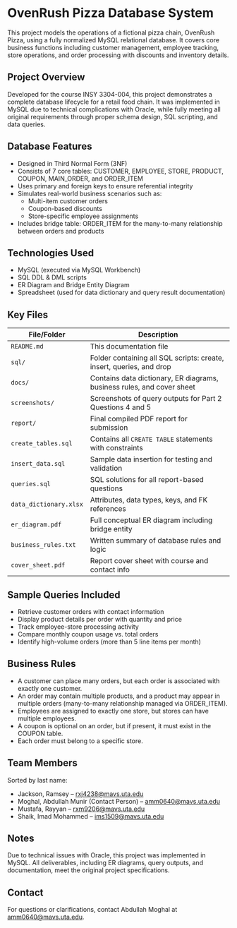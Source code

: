 # OvenRush Pizza Database System

This project models the operations of a fictional pizza chain, OvenRush Pizza, using a fully normalized MySQL relational database. It covers core business functions including customer management, employee tracking, store operations, and order processing with discounts and inventory details.

## Project Overview

Developed for the course INSY 3304-004, this project demonstrates a complete database lifecycle for a retail food chain. It was implemented in MySQL due to technical complications with Oracle, while fully meeting all original requirements through proper schema design, SQL scripting, and data queries.

## Database Features

- Designed in Third Normal Form (3NF)
- Consists of 7 core tables: CUSTOMER, EMPLOYEE, STORE, PRODUCT, COUPON, MAIN_ORDER, and ORDER_ITEM
- Uses primary and foreign keys to ensure referential integrity
- Simulates real-world business scenarios such as:
  - Multi-item customer orders
  - Coupon-based discounts
  - Store-specific employee assignments
- Includes bridge table: ORDER_ITEM for the many-to-many relationship between orders and products

## Technologies Used

- MySQL (executed via MySQL Workbench)
- SQL DDL & DML scripts
- ER Diagram and Bridge Entity Diagram
- Spreadsheet (used for data dictionary and query result documentation)

## Key Files

| File/Folder | Description |
|-------------|-------------|
| `README.md` | This documentation file |
| `sql/` | Folder containing all SQL scripts: create, insert, queries, and drop |
| `docs/` | Contains data dictionary, ER diagrams, business rules, and cover sheet |
| `screenshots/` | Screenshots of query outputs for Part 2 Questions 4 and 5 |
| `report/` | Final compiled PDF report for submission |
| `create_tables.sql` | Contains all `CREATE TABLE` statements with constraints |
| `insert_data.sql` | Sample data insertion for testing and validation |
| `queries.sql` | SQL solutions for all report-based questions |
| `data_dictionary.xlsx` | Attributes, data types, keys, and FK references |
| `er_diagram.pdf` | Full conceptual ER diagram including bridge entity |
| `business_rules.txt` | Written summary of database rules and logic |
| `cover_sheet.pdf` | Report cover sheet with course and contact info |

## Sample Queries Included

- Retrieve customer orders with contact information
- Display product details per order with quantity and price
- Track employee-store processing activity
- Compare monthly coupon usage vs. total orders
- Identify high-volume orders (more than 5 line items per month)

## Business Rules

- A customer can place many orders, but each order is associated with exactly one customer.
- An order may contain multiple products, and a product may appear in multiple orders (many-to-many relationship managed via ORDER_ITEM).
- Employees are assigned to exactly one store, but stores can have multiple employees.
- A coupon is optional on an order, but if present, it must exist in the COUPON table.
- Each order must belong to a specific store.

## Team Members

Sorted by last name:

- Jackson, Ramsey – rxj4238@mavs.uta.edu  
- Moghal, Abdullah Munir (Contact Person) – amm0640@mavs.uta.edu  
- Mustafa, Rayyan – rxm9206@mavs.uta.edu  
- Shaik, Imad Mohammed – ims1509@mavs.uta.edu  

## Notes

Due to technical issues with Oracle, this project was implemented in MySQL. All deliverables, including ER diagrams, query outputs, and documentation, meet the original project specifications.

## Contact

For questions or clarifications, contact Abdullah Moghal at amm0640@mavs.uta.edu.
